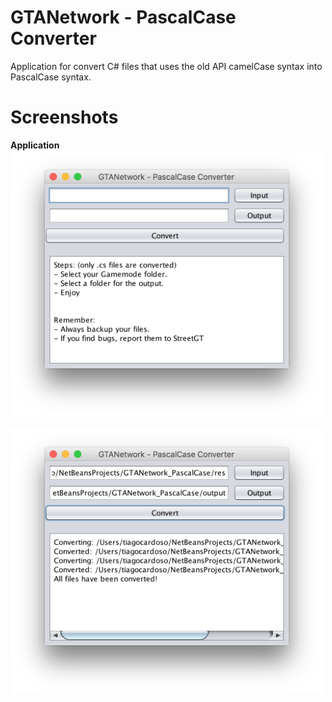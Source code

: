 # GTANetwork - PascalCase Converter

Application for convert C# files that uses the old API camelCase syntax into PascalCase syntax.

# Screenshots

**Application**  
<img src="https://github.com/tiagocardosoweb/GTANetwork_PascalCase/blob/master/Screenshots/Application1.png" width="500"/>
  
<img src="https://github.com/tiagocardosoweb/GTANetwork_PascalCase/blob/master/Screenshots/Application2.png" width="500"/>

